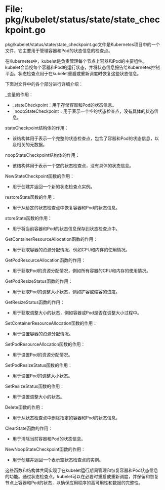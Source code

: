 # File: pkg/kubelet/status/state/state_checkpoint.go

pkg/kubelet/status/state/state_checkpoint.go文件是Kubernetes项目中的一个文件，它主要用于管理容器和Pod的状态信息的检查点。

在Kubernetes中，kubelet是负责管理每个节点上容器和Pod的主要组件。kubelet会监视每个容器和Pod的运行状态，并将状态信息报告给Kubernetes控制平面。状态检查点用于在kubelet重启或重新调度时恢复这些状态信息。

下面对文件中的各个部分进行详细介绍：

_变量的作用：
- _stateCheckpoint：用于存储容器和Pod的状态信息。
- _noopStateCheckpoint：用于表示一个空的状态检查点，没有具体的状态信息。

stateCheckpoint结构体的作用：
- 该结构体用于表示一个完整的状态检查点，包含了容器和Pod的状态信息，以及相关的元数据。

noopStateCheckpoint结构体的作用：
- 该结构体用于表示一个空的状态检查点，没有具体的状态信息。

NewStateCheckpoint函数的作用：
- 用于创建并返回一个新的状态检查点实例。

restoreState函数的作用：
- 用于从给定的状态检查点中恢复容器和Pod的状态信息。

storeState函数的作用：
- 用于将当前容器和Pod的状态信息保存到状态检查点中。

GetContainerResourceAllocation函数的作用：
- 用于获取容器的资源分配情况，例如CPU和内存的使用情况。

GetPodResourceAllocation函数的作用：
- 用于获取Pod的资源分配情况，例如所有容器的CPU和内存的使用情况。

GetPodResizeStatus函数的作用：
- 用于获取Pod的调整大小状态，例如扩容或缩容的进度。

GetResizeStatus函数的作用：
- 用于获取调整大小的状态，例如容器或Pod是否在调整大小过程中。

SetContainerResourceAllocation函数的作用：
- 用于设置容器的资源分配情况。

SetPodResourceAllocation函数的作用：
- 用于设置Pod的资源分配情况。

SetPodResizeStatus函数的作用：
- 用于设置Pod的调整大小状态。

SetResizeStatus函数的作用：
- 用于设置调整大小的状态。

Delete函数的作用：
- 用于从状态检查点中删除指定的容器和Pod的状态信息。

ClearState函数的作用：
- 用于清除当前容器和Pod的状态信息。

NewNoopStateCheckpoint函数的作用：
- 用于创建并返回一个表示空状态检查点的实例。

这些函数和结构体共同实现了在kubelet运行期间管理和恢复容器和Pod状态信息的功能。通过状态检查点，kubelet可以在必要时重启或重新调度，并保留和恢复节点上容器和Pod的状态，以确保应用程序的高可用性和数据的完整性。

